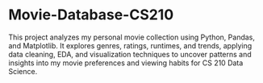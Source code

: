 # Movie-Database-CS210
This project analyzes my personal movie collection using Python, Pandas, and Matplotlib. It explores genres, ratings, runtimes, and trends, applying data cleaning, EDA, and visualization techniques to uncover patterns and insights into my movie preferences and viewing habits for CS 210 Data Science.

